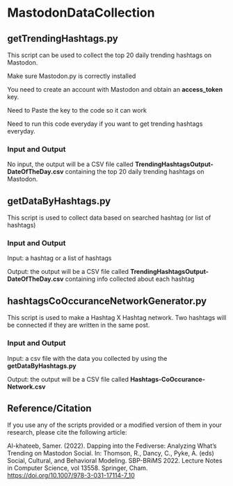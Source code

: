 # MastodonDataCollection

## getTrendingHashtags.py           
This script can be used to collect the top 20 daily trending hashtags on Mastodon.

Make sure Mastodon.py is correctly installed 

You need to create an account with Mastodon and obtain an **access_token** key. 

Need to Paste the key to the code so it can work

Need to run this code everyday if you want to get trending hashtags everyday.

### Input and Output
No input, the output will be a CSV file called **TrendingHashtagsOutput-DateOfTheDay.csv** containing the top 20 daily trending hashtags on Mastodon.


## getDataByHashtags.py
This script is used to collect data based on searched hashtag (or list of hashtags)

### Input and Output
Input: a hashtag or a list of hashtags

Output: the output will be a CSV file called **TrendingHashtagsOutput-DateOfTheDay.csv** containing info collected about each hashtag

## hashtagsCoOccuranceNetworkGenerator.py
This script is used to make a Hashtag X Hashtag network. Two hashtags will be connected if they are written in the same post.


### Input and Output
Input: a csv file with the data you collected by using the **getDataByHashtags.py**

Output: the output will be a CSV file called **Hashtags-CoOccurance-Network.csv**


## Reference/Citation 

If you use any of the scripts provided or a modified version of them in your research, please cite the following article:

Al-khateeb, Samer. (2022). Dapping into the Fediverse: Analyzing What’s Trending on Mastodon Social. In: Thomson, R., Dancy, C., Pyke, A. (eds) Social, Cultural, and Behavioral Modeling. SBP-BRiMS 2022. Lecture Notes in Computer Science, vol 13558. Springer, Cham. https://doi.org/10.1007/978-3-031-17114-7_10
